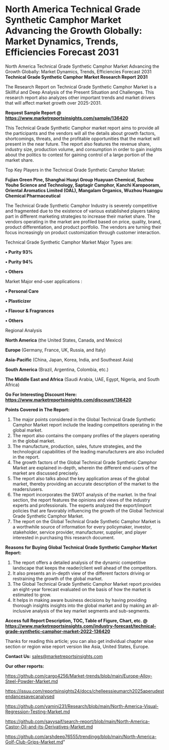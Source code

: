 # North America Technical Grade Synthetic Camphor Market Advancing the Growth Globally: Market Dynamics, Trends, Efficiencies Forecast 2031
North America Technical Grade Synthetic Camphor Market Advancing the Growth Globally: Market Dynamics, Trends, Efficiencies Forecast 2031
<strong>Technical Grade Synthetic Camphor Market Research Report 2031</strong>

The Research Report on Technical Grade Synthetic Camphor Market is a Skillful and Deep Analysis of the Present Situation and Challenges. This research report also analyzes other important trends and market drivers that will affect market growth over 2025-2031.

<strong>Request Sample Report @ <a href=https://www.marketreportsinsights.com/sample/136420>https://www.marketreportsinsights.com/sample/136420</a></strong>

This Technical Grade Synthetic Camphor market report aims to provide all the participants and the vendors will all the details about growth factors, shortcomings, threats, and the profitable opportunities that the market will present in the near future. The report also features the revenue share, industry size, production volume, and consumption in order to gain insights about the politics to contest for gaining control of a large portion of the market share.

Top Key Players in the Technical Grade Synthetic Camphor Market:

<strong>Fujian Green Pine, Shanghai Huayi Group Huayuan Chemical, Suzhou Youhe Science and Technology, Saptagir Camphor, Kanchi Karopooram, Oriental Aromatics Limited (OAL), Mangalam Organics, Wuzhou Huangpu Chemical Pharmaceutical</strong>

The Technical Grade Synthetic Camphor Industry is severely competitive and fragmented due to the existence of various established players taking part in different marketing strategies to increase their market share. The vendors operating in the market are profiled based on price, quality, brand, product differentiation, and product portfolio. The vendors are turning their focus increasingly on product customization through customer interaction.

Technical Grade Synthetic Camphor Market Major Types are:

<strong>• Purity 93%

• Purity 94%

• Others</strong>

Market Major end-user applications :

<strong>• Personal Care

• Plasticizer

• Flavour & Fragrances

• Others</strong>

Regional Analysis

</u><strong><b>North America</b></strong> (the United States, Canada, and Mexico)

<strong><b>Europe </b></strong>(Germany, France, UK, Russia, and Italy)

<strong><b>Asia-Pacific</b></strong> (China, Japan, Korea, India, and Southeast Asia)

<strong><b>South America</b></strong> (Brazil, Argentina, Colombia, etc.)

<strong><b>The Middle East and Africa</b></strong> (Saudi Arabia, UAE, Egypt, Nigeria, and South Africa)

<strong>Go For Interesting Discount Here: <a href=https://www.marketreportsinsights.com/discount/136420>https://www.marketreportsinsights.com/discount/136420</a></strong>

<strong>Points Covered in The Report:</strong>
<ol>
  <li>The major points considered in the Global Technical Grade Synthetic Camphor Market report include the leading competitors operating in the global market.</li>
  <li>The report also contains the company profiles of the players operating in the global market.</li>
  <li>The manufacture, production, sales, future strategies, and the technological capabilities of the leading manufacturers are also included in the report.</li>
  <li>The growth factors of the Global Technical Grade Synthetic Camphor Market are explained in-depth, wherein the different end-users of the market are discussed precisely.</li>
  <li>The report also talks about the key application areas of the global market, thereby providing an accurate description of the market to the readers/users.</li>
  <li>The report incorporates the SWOT analysis of the market. In the final section, the report features the opinions and views of the industry experts and professionals. The experts analyzed the export/import policies that are favorably influencing the growth of the Global Technical Grade Synthetic Camphor Market.</li>
  <li>The report on the Global Technical Grade Synthetic Camphor Market is a worthwhile source of information for every policymaker, investor, stakeholder, service provider, manufacturer, supplier, and player interested in purchasing this research document.</li>
</ol>
<strong>Reasons for Buying Global Technical Grade Synthetic Camphor Market Report:</strong>

<ol>
  <li>The report offers a detailed analysis of the dynamic competitive landscape that keeps the reader/client well ahead of the competitors.</li>
  <li>It also presents an in-depth view of the different factors driving or restraining the growth of the global market.</li>
  <li>The Global Technical Grade Synthetic Camphor Market report provides an eight-year forecast evaluated on the basis of how the market is estimated to grow.</li>
  <li>It helps in making aware business decisions by having providing thorough insights insights into the global market and by making an all-inclusive analysis of the key market segments and sub-segments.</li>
</ol>
<strong>Access full Report Description, TOC, Table of Figure, Chart, etc. @ <a href=https://www.marketreportsinsights.com/industry-forecast/technical-grade-synthetic-camphor-market-2022-136420>https://www.marketreportsinsights.com/industry-forecast/technical-grade-synthetic-camphor-market-2022-136420</a></strong>


Thanks for reading this article; you can also get individual chapter wise section or region wise report version like Asia, United States, Europe.

<strong>Contact Us:</strong>
sales@marketreportsinsights.com

<strong>Our other reports:</strong>

<a href=https://github.com/cargo4256/Market-trends/blob/main/Europe-Alloy-Steel-Powder-Market.md>https://github.com/cargo4256/Market-trends/blob/main/Europe-Alloy-Steel-Powder-Market.md</a>

<a href=https://issuu.com/reportsinsights24/docs/chelleessieumarch2025aperudestendancesavecanalysed>https://issuu.com/reportsinsights24/docs/chelleessieumarch2025aperudestendancesavecanalysed</a>

<a href=https://github.com/yamini231/Research/blob/main/North-America-Visual-Regression-Testing-Market.md>https://github.com/yamini231/Research/blob/main/North-America-Visual-Regression-Testing-Market.md</a>

<a href=https://github.com/sayysaif/search-report/blob/main/North-America-Castor-Oil-and-its-Derivatives-Market.md>https://github.com/sayysaif/search-report/blob/main/North-America-Castor-Oil-and-its-Derivatives-Market.md</a>

<a href=https://github.com/arshdeep76555/trendingg/blob/main/North-America-Golf-Club-Grips-Market.md>https://github.com/arshdeep76555/trendingg/blob/main/North-America-Golf-Club-Grips-Market.md</a>"
